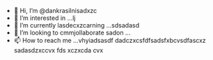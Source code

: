 - 👋 Hi, I’m @dankrasilnisadxzc
- 👀 I’m interested in ...lj
- 🌱 I’m currently lasdecxzcarning ...sdsadasd
- 💞️ I’m looking to cmmjollaborate sadon ...
- 📫 How to reach me ...vhyiadsasdf
dadczxcsfdfsadsfxbcvsdfascxz
sadasdzxccvx
fds
xczxcda
cvx
